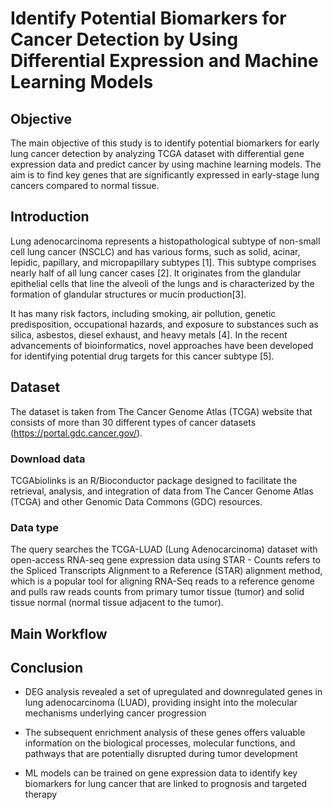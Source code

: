 
# Identify Potential Biomarkers for Cancer Detection by Using Differential Expression and Machine Learning Models



## Objective

The main objective of this study is to identify potential  biomarkers for early lung cancer detection by analyzing TCGA dataset with differential gene expression data and predict cancer by using machine learning models. The aim is to find key genes that are significantly expressed in early-stage lung cancers compared to normal tissue. 


## Introduction

Lung adenocarcinoma represents a histopathological subtype of non-small cell lung cancer (NSCLC) and has various forms, such as solid, acinar, lepidic, papillary, and micropapillary subtypes [1]. This subtype comprises nearly half of all lung cancer cases [2]. It originates from the glandular epithelial cells that line the alveoli of the lungs and is characterized by the formation of glandular structures or mucin production[3].

It has many risk factors, including smoking, air pollution, genetic predisposition, occupational hazards, and exposure to substances such as silica, asbestos, diesel exhaust, and heavy metals [4]. In the recent advancements of bioinformatics, novel approaches have been developed for identifying potential drug targets for this cancer subtype [5].


## Dataset

The dataset is taken from The Cancer Genome Atlas (TCGA) website that consists of more than 30 different types of cancer datasets (https://portal.gdc.cancer.gov/).

### Download data

TCGAbiolinks is an R/Bioconductor package designed to facilitate the retrieval, analysis, and integration of data from The Cancer Genome Atlas (TCGA) and other Genomic Data Commons (GDC) resources.


### Data type

The query searches the  TCGA-LUAD (Lung Adenocarcinoma) dataset with open-access RNA-seq gene expression data using  STAR - Counts refers to the Spliced Transcripts Alignment to a Reference (STAR) alignment method, which is a popular tool for aligning RNA-Seq reads to a reference genome and pulls raw reads counts from primary tumor tissue (tumor) and solid tissue normal (normal tissue adjacent to the tumor). 


## Main Workflow





## Conclusion 

 - DEG analysis revealed a set of upregulated and downregulated genes in lung adenocarcinoma (LUAD), providing insight into the molecular mechanisms underlying cancer progression

 - The subsequent enrichment analysis of these genes offers valuable information on the biological processes, molecular functions, and pathways that are potentially disrupted during tumor development

 - ML models can be trained on gene expression data to  identify key biomarkers for lung cancer that are linked to prognosis and  targeted therapy






